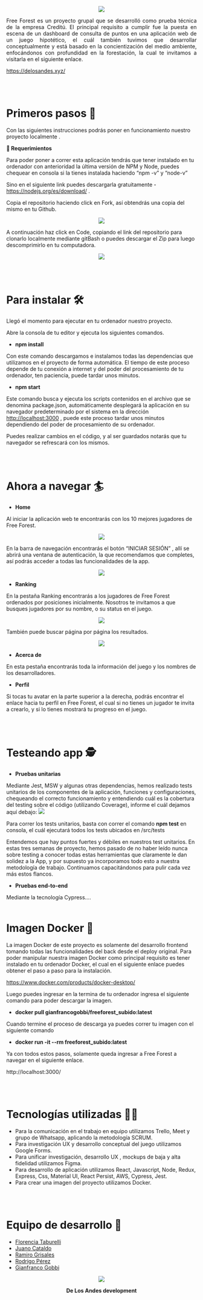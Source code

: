 <div align="center">

![](./Readme/Aspose.Words.ea102fbd-e677-478a-991b-66b51ee3534b.001.png)

</div>

<p align="justify"> Free Forest es un proyecto grupal que se desarrolló como prueba técnica de la empresa Creditú. El principal requisito a cumplir fue la puesta en escena de un dashboard de consulta de puntos en una aplicación web de un juego hipotético, el cuál también tuvimos que desarrollar conceptualmente y está basado en la concientización del medio ambiente, enfocándonos con profundidad en la forestación, la cual te invitamos a visitarla en el siguiente enlace. </p>  

https://delosandes.xyz/

<br>
<br>
<h1> Primeros pasos 🚀 </h1>

Con las siguientes instrucciones podrás poner en funcionamiento nuestro proyecto localmente .

**📑    Requerimientos**

Para poder poner a correr esta aplicación tendrás que tener instalado en tu ordenador con anterioridad la última versión de NPM y Node, puedes chequear en consola si la tienes instalada haciendo “npm -v” y “node-v”

Sino en el siguiente link puedes descargarla gratuitamente - <https://nodejs.org/es/download/> .

Copia el repositorio haciendo click en Fork, así obtendrás una copia del mismo en tu Github.

<div align="center">

![](./Readme/Aspose.Words.ea102fbd-e677-478a-991b-66b51ee3534b.002.png)

</div>

A continuación haz click en Code, copiando el link del repositorio para clonarlo localmente mediante gitBash o puedes descargar el Zip para luego descomprimirlo en tu computadora.

<div align="center">

![](./Readme/Aspose.Words.ea102fbd-e677-478a-991b-66b51ee3534b.003.png)

</div>

<br>
<br>
<h1>Para instalar 🛠 </h1>

Llegó el momento para ejecutar en tu ordenador nuestro proyecto.

Abre la consola de tu editor y ejecuta los siguientes comandos.

- **npm install**

Con este comando descargamos e instalamos todas las dependencias que utilizamos en el proyecto de forma automática. El tiempo de este proceso depende de tu conexión a internet y del poder del procesamiento de tu ordenador, ten paciencia, puede tardar unos minutos.

- **npm start**

Este comando busca y ejecuta los scripts contenidos en el archivo que se denomina package.json, automáticamente desplegará la aplicación en su navegador predeterminado por el sistema en la dirección [http://localhost:3000](http://localhost:3000/) , puede este proceso tardar unos minutos dependiendo del poder de procesamiento de su ordenador.

Puedes realizar cambios en el código, y al ser guardados notarás que tu navegador se refrescará con los mismos.

<br>
<br>
<h1>Ahora a navegar 🏄</h1>

- **Home**

Al iniciar la aplicación web te encontrarás con los 10 mejores jugadores de Free Forest.

<div align="center">

![](./Readme/Aspose.Words.ea102fbd-e677-478a-991b-66b51ee3534b.004.png)

</div>

En la barra de navegación encontrarás el botón “INICIAR SESIÓN” , allí se abrirá una ventana de autenticación, la que recomendamos que completes, así podrás acceder a todas las funcionalidades de la app.

<div align="center">

![](./Readme/Aspose.Words.ea102fbd-e677-478a-991b-66b51ee3534b.005.png)

</div>

- **Ranking**

En la pestaña Ranking encontrarás a los jugadores de Free Forest ordenados por posiciones inicialmente. Nosotros te invitamos a que busques jugadores por su nombre, o su status en el juego.

<div align="center">

![](./Readme/Aspose.Words.ea102fbd-e677-478a-991b-66b51ee3534b.006.png)

</div>

También puede buscar página por página los resultados.

<div align="center">

![](./Readme/Aspose.Words.ea102fbd-e677-478a-991b-66b51ee3534b.007.png)

</div>

- **Acerca de**

En esta pestaña encontrarás toda la información del juego y los nombres de los desarrolladores.

- **Perfil**

Si tocas tu avatar en la parte superior a la derecha, podrás encontrar el enlace hacia tu perfil en Free Forest, el cual si no tienes un jugador te invita a crearlo, y si lo tienes mostrará tu progreso en el juego.

<br>
<br>
<h1>Testeando app 🕵</h1>

- **Pruebas unitarias**

Mediante Jest, MSW y algunas otras dependencias, hemos realizado tests unitarios de los componentes de la aplicación, funciones y configuraciones, chequeando el correcto funcionamiento y entendiendo cuál es la cobertura del testing sobre el código (utilizando Coverage), informe el cuál dejamos aquí debajo:
![](./Readme/Aspose.Words.ea102fbd-e677-478a-991b-66b51ee3534b.009.png)

Para correr los tests unitarios, basta con correr el comando **npm test** en consola, el cuál ejecutará todos los tests ubicados en /src/tests

Entendemos que hay puntos fuertes y débiles en nuestros test unitarios. En estas tres semanas de proyecto, hemos pasado de no haber leído nunca sobre testing a conocer todas estas herramientas que claramente le dan solidez a la App, y por supuesto ya incorporamos todo esto a nuestra metodología de trabajo. Continuamos capacitándonos para pulir cada vez más estos flancos.

- **Pruebas end-to-end**

Mediante la tecnología Cypress….
<br>
<br>
<h1> Imagen Docker 🐙 </h1>
La imagen Docker de este proyecto es solamente del desarrollo frontend tomando todas las funcionalidades del back desde el deploy original.
Para poder manipular nuestra imagen Docker como principal requisito es tener instalado en tu ordenador Docker, el cual en el siguiente enlace puedes obtener el paso a paso para la instalación. 

https://www.docker.com/products/docker-desktop/ 

Luego puedes ingresar en la termina de tu ordenador ingresa el siguiente comando para poder descargar la imagen.

- **docker pull gianfrancogobbi/freeforest_subido:latest**

Cuando termine el proceso de descarga ya puedes correr tu imagen con el siguiente comando

- **docker run -it --rm freeforest_subido:latest**

Ya con todos estos pasos, solamente queda ingresar a Free Forest a navegar en el siguiente enlace.

http://localhost:3000/

<br>
<br>
<h1>Tecnologías utilizadas 👨‍💻</h1>

- Para la comunicación en el trabajo en equipo utilizamos Trello, Meet y grupo de Whatsapp, aplicando la metodología SCRUM.
- Para investigación UX y desarrollo conceptual del juego utilizamos Google Forms.
- Para unificar investigación, desarrollo UX , mockups de baja y alta fidelidad utilizamos Figma.
- Para desarrollo de aplicación utilizamos React, Javascript, Node, Redux, Express, Css, Material UI, React Persist, AWS, Cypress, Jest.
- Para crear una imagen del proyecto utilizamos Docker. 

<br>
<br>
<h1>Equipo de desarrollo 🌄</h1>

- [Florencia Taburelli](<https://github.com/orgs/delosandesdevs/people/FlorenciaTaburelli>)
- [Juano Cataldo](<https://github.com/orgs/delosandesdevs/people/juanocataldo>)
- [Ramiro Grisales](<https://github.com/orgs/delosandesdevs/people/orimarselasirg>)
- [Rodrigo Pérez](<https://github.com/orgs/delosandesdevs/people/rodrigo0109>)
- [Gianfranco Gobbi](<https://github.com/GianfrancoGobbi>)


<div align="center">

![](./Readme/Aspose.Words.ea102fbd-e677-478a-991b-66b51ee3534b.008.png)

**De Los Andes development**
</div>
